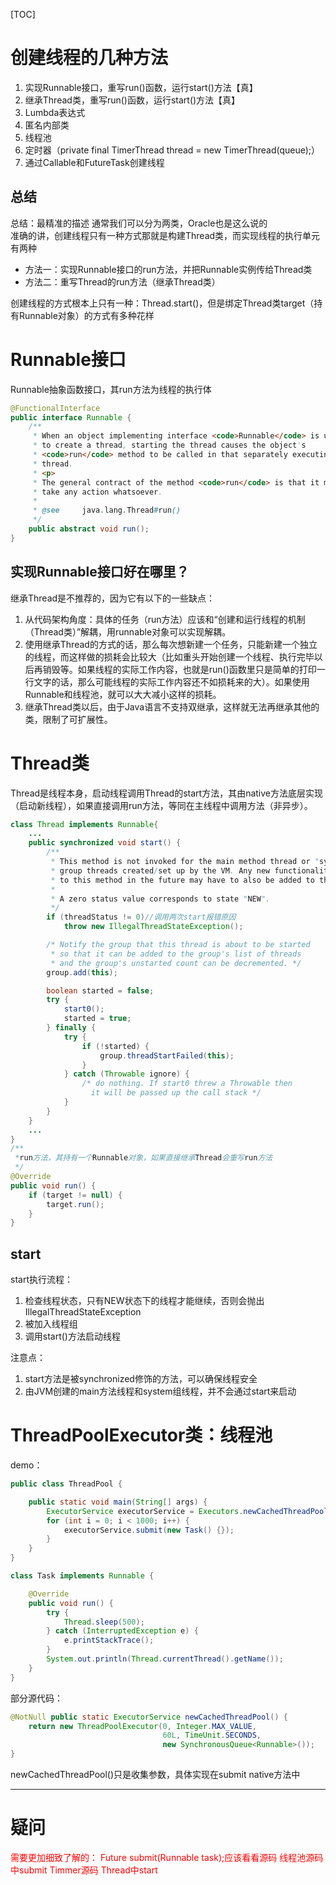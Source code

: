[TOC]

# 创建线程的几种方法

1. 实现Runnable接口，重写run()函数，运行start()方法【真】
2. 继承Thread类，重写run()函数，运行start()方法【真】
3. Lumbda表达式
4. 匿名内部类
5. 线程池
6. 定时器（private final TimerThread thread = new TimerThread(queue);）
7. 通过Callable和FutureTask创建线程

## 总结

总结：最精准的描述 通常我们可以分为两类，Oracle也是这么说的  
准确的讲，创建线程只有一种方式那就是构建Thread类，而实现线程的执行单元有两种  

+ 方法一：实现Runnable接口的run方法，并把Runnable实例传给Thread类
+ 方法二：重写Thread的run方法（继承Thread类）

创建线程的方式根本上只有一种：Thread.start()，但是绑定Thread类target（持有Runnable对象）的方式有多种花样

# Runnable接口
Runnable抽象函数接口，其run方法为线程的执行体

```java
@FunctionalInterface
public interface Runnable {
    /**
     * When an object implementing interface <code>Runnable</code> is used
     * to create a thread, starting the thread causes the object's
     * <code>run</code> method to be called in that separately executing
     * thread.
     * <p>
     * The general contract of the method <code>run</code> is that it may
     * take any action whatsoever.
     *
     * @see     java.lang.Thread#run()
     */
    public abstract void run();
}
```

## 实现Runnable接口好在哪里？

继承Thread是不推荐的，因为它有以下的一些缺点：

1.  从代码架构角度：具体的任务（run方法）应该和“创建和运行线程的机制（Thread类）”解耦，用runnable对象可以实现解耦。
2.  使用继承Thread的方式的话，那么每次想新建一个任务，只能新建一个独立的线程，而这样做的损耗会比较大（比如重头开始创建一个线程、执行完毕以后再销毁等。如果线程的实际工作内容，也就是run()函数里只是简单的打印一行文字的话，那么可能线程的实际工作内容还不如损耗来的大）。如果使用Runnable和线程池，就可以大大减小这样的损耗。
3.  继承Thread类以后，由于Java语言不支持双继承，这样就无法再继承其他的类，限制了可扩展性。

# Thread类
Thread是线程本身，启动线程调用Thread的start方法，其由native方法底层实现（启动新线程），如果直接调用run方法，等同在主线程中调用方法（非异步）。

```java
class Thread implements Runnable{
    ...
    public synchronized void start() {
        /**
         * This method is not invoked for the main method thread or "system"
         * group threads created/set up by the VM. Any new functionality added
         * to this method in the future may have to also be added to the VM.
         *
         * A zero status value corresponds to state "NEW".
         */
        if (threadStatus != 0)//调用两次start报错原因
            throw new IllegalThreadStateException();

        /* Notify the group that this thread is about to be started
         * so that it can be added to the group's list of threads
         * and the group's unstarted count can be decremented. */
        group.add(this);

        boolean started = false;
        try {
            start0();
            started = true;
        } finally {
            try {
                if (!started) {
                    group.threadStartFailed(this);
                }
            } catch (Throwable ignore) {
                /* do nothing. If start0 threw a Throwable then
                  it will be passed up the call stack */
            }
        }
    }
    ...
}
/**
 *run方法，其持有一个Runnable对象，如果直接继承Thread会重写run方法
 */
@Override
public void run() {
    if (target != null) {
        target.run();
    }
}
```

## start
start执行流程：

1. 检查线程状态，只有NEW状态下的线程才能继续，否则会抛出IllegalThreadStateException
2. 被加入线程组
3. 调用start()方法启动线程

注意点：

1. start方法是被synchronized修饰的方法，可以确保线程安全
2. 由JVM创建的main方法线程和system组线程，并不会通过start来启动

# ThreadPoolExecutor类：线程池

demo：

```java
public class ThreadPool {

    public static void main(String[] args) {
        ExecutorService executorService = Executors.newCachedThreadPool();
        for (int i = 0; i < 1000; i++) {
            executorService.submit(new Task() {});
        }
    }
}

class Task implements Runnable {

    @Override
    public void run() {
        try {
            Thread.sleep(500);
        } catch (InterruptedException e) {
            e.printStackTrace();
        }
        System.out.println(Thread.currentThread().getName());
    }
}
```

部分源代码：

```java
@NotNull public static ExecutorService newCachedThreadPool() {
    return new ThreadPoolExecutor(0, Integer.MAX_VALUE,
                                  60L, TimeUnit.SECONDS,
                                  new SynchronousQueue<Runnable>());
}
```

newCachedThreadPool()只是收集参数，具体实现在submit native方法中

---

# 疑问
<font color="red">
需要更加细致了解的：  
Future<?> submit(Runnable task);应该看看源码  
线程池源码中submit  
Timmer源码  
Thread中start
</font>


